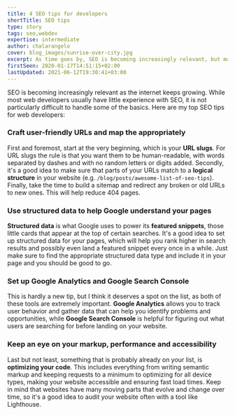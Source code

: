 ```yaml
---
title: 4 SEO tips for developers
shortTitle: SEO tips
type: story
tags: seo,webdev
expertise: intermediate
author: chalarangelo
cover: blog_images/sunrise-over-city.jpg
excerpt: As time goes by, SEO is becoming increasingly relevant, but most web developers seem to have little experience with it. Here are 4 actionable SEO tips you can implement today.
firstSeen: 2020-01-17T14:51:15+02:00
lastUpdated: 2021-06-12T19:30:41+03:00
---
```


SEO is becoming increasingly relevant as the internet keeps growing. While most web developers usually have little experience with SEO, it is not particularly difficult to handle some of the basics. Here are my top SEO tips for web developers:

###  Craft user-friendly URLs and map the appropriately

First and foremost, start at the very beginning, which is your **URL slugs**. For URL slugs the rule is that you want them to be human-readable, with words separated by dashes and with no random letters or digits added. Secondly, it's a good idea to make sure that parts of your URLs match to a **logical structure** in your website (e.g. `/blog/posts/awesome-list-of-seo-tips`). Finally, take the time to build a sitemap and redirect any broken or old URLs to new ones. This will help reduce 404 pages.

### Use structured data to help Google understand your pages

**Structured data** is what Google uses to power its **featured snippets**, those little cards that appear at the top of certain searches. It's a good idea to set up structured data for your pages, which will help you rank higher in search results and possibly even land a featured snippet every once in a while. Just make sure to find the appropriate structured data type and include it in your page and you should be good to go.
### Set up Google Analytics and Google Search Console

This is hardly a new tip, but I think it deserves a spot on the list, as both of these tools are extremely important. **Google Analytics** allows you to track user behavior and gather data that can help you identify problems and opportunities, while **Google Search Console** is helpful for figuring out what users are searching for before landing on your website.

### Keep an eye on your markup, performance and accessibility

Last but not least, something that is probably already on your list, is **optimizing your code**. This includes everything from writing semantic markup and keeping requests to a minimum to optimizing for all device types, making your website accessible and ensuring fast load times. Keep in mind that websites have many moving parts that evolve and change over time, so it's a good idea to audit your website often with a tool like Lighthouse.
